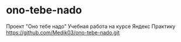 # ono-tebe-nado
Проект "Оно тебе надо"      Учебная работа на курсе Яндекс Практику  
https://github.com/Medik03/ono-tebe-nado.git

